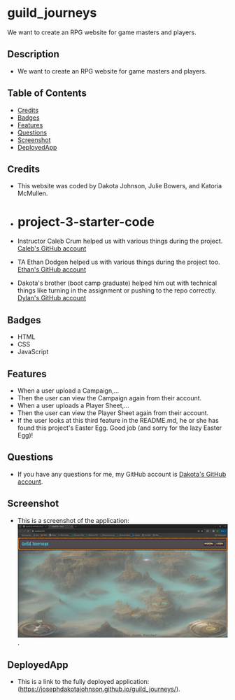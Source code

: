 # guild_journeys
We want to create an RPG website for game masters and players.

## Description

 - We want to create an RPG website for game masters and players.

## Table of Contents

  - [Credits](#credits)
  - [Badges](#badges)
  - [Features](#features)
  - [Questions](#questions)
  - [Screenshot](#screenshot)
  - [DeployedApp](#deployedApp)

## Credits

 - This website was coded by Dakota Johnson, Julie Bowers, and Katoria McMullen.

 - # project-3-starter-code

 - Instructor Caleb Crum helped us with various things during the project. [Caleb's GitHub account](https://github.com/CalebCrumInstructor)

 - TA Ethan Dodgen helped us with various things during the project too. [Ethan's GitHub account](https://github.com/thefival)

 - Dakota's brother (boot camp graduate) helped him out with technical things like turning in the assignment or pushing to the repo correctly. [Dylan's GitHub account](https://github.com/dylanstormjohnson)

## Badges

 - HTML
 - CSS
 - JavaScript

## Features

 - When a user upload a Campaign,...
 - Then the user can view the Campaign again from their account.
 - When a user uploads a Player Sheet,...
 - Then the user can view the Player Sheet again from their account.
 - If the user looks at this third feature in the README.md, he or she has found this project's Easter Egg.  Good job (and sorry for the lazy Easter Egg)!

## Questions

 - If you have any questions for me, my GitHub account is [Dakota's GitHub account](https://github.com/josephdakotajohnson).

## Screenshot

 - This is a screenshot of the application: ![Application Screenshot](assets/images/Screen_Capture.JPG).

## DeployedApp

 - This is a link to the fully deployed application: (https://josephdakotajohnson.github.io/guild_journeys/).
